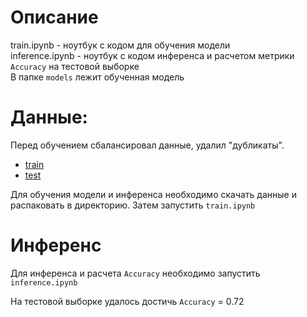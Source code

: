 # Описание
train.ipynb - ноутбук с кодом для обучения модели  
inference.ipynb - ноутбук с кодом инференса и расчетом метрики `Accuracy` на тестовой выборке  
В папке `models` лежит обученная модель

# Данные:
Перед обучением сбалансировал данные, удалил "дубликаты".  
 - [train](https://drive.google.com/file/d/1p8Cus4HRUCWzXEom4F3Mctqr6TdDXPxN/view?usp=sharing)
 - [test](https://drive.google.com/file/d/1EPCeGAzj2fbGmQF3Nr0n4WmV2d-7ff5k/view?usp=sharing)
 
 Для обучения модели и инференса необходимо скачать данные и распаковать в директорию. Затем запустить `train.ipynb`  
 # Инференс
 Для инференса и расчета `Accuracy` необходимо запустить `inference.ipynb`  
 
 На тестовой выборке удалось достичь `Accuracy` = 0.72
